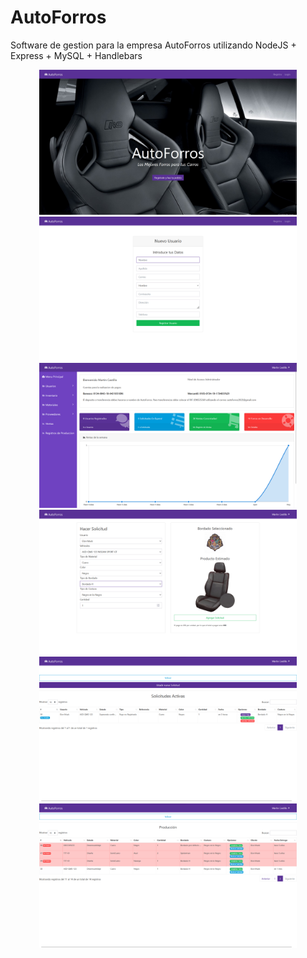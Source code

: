 # AutoForros
Software de gestion para la empresa AutoForros utilizando NodeJS + Express + MySQL + Handlebars

<div align="center">
  <a>
    <img src="https://raw.githubusercontent.com/waskull/AutoForros/master/screenshots/1.jpg" alt="home" width="412px" />
  </a>
  <a>
    <img src="https://raw.githubusercontent.com/waskull/AutoForros/master/screenshots/2.png" width="412px" alt="registro" />
  </a>
</div>

<div align="center">
  <a>
    <img src="https://raw.githubusercontent.com/waskull/AutoForros/master/screenshots/3.png" alt="dashboard" width="412px" />
  </a>
  <a>
    <img src="https://raw.githubusercontent.com/waskull/AutoForros/master/screenshots/4.png" width="412px" alt="orden" />
  </a>
</div>

<div align="center">
  <a>
    <img src="https://raw.githubusercontent.com/waskull/AutoForros/master/screenshots/5.png" alt="solicitudes_activas" width="412px" />
  </a>
  <a>
    <img src="https://raw.githubusercontent.com/waskull/AutoForros/master/screenshots/6.png" width="412px" alt="produccion" />
  </a>
</div>
